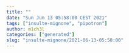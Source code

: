 ```yaml
---
title: ""
date: "Sun Jun 13 05:58:00 CEST 2021"
tags: ["insulte-mignone", "pipotron"]
author: m1ch3l
categories: ["generated"]
slug: "insulte-mignone/2021-06-13-05:58:00"
---
```



